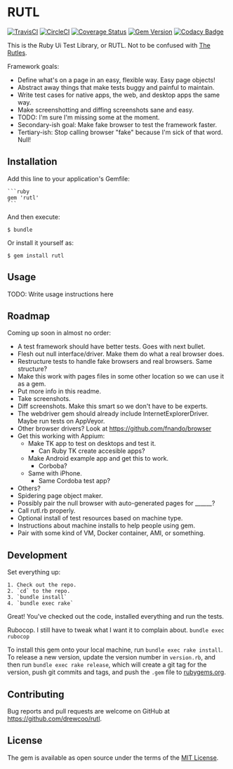 # RUTL

[![TravisCI](https://api.travis-ci.org/drewcoo/rutl.svg)](https://travis-ci.org/drewcoo/rutl)
[![CircleCI](https://circleci.com/gh/drewcoo/rutl.svg?style=shield)](https://circleci.com/gh/drewcoo/rutl)
[![Coverage Status](https://coveralls.io/repos/github/drewcoo/rutl/badge.svg?branch=master)](https://coveralls.io/github/drewcoo/rutl?branch=master)
[![Gem Version](https://badge.fury.io/rb/rutl.svg)](https://badge.fury.io/rb/rutl)
[![Codacy Badge](https://api.codacy.com/project/badge/Grade/f95d69f6bdd149e697cf63e842f71600)](https://www.codacy.com/app/drewcoo/rutl?utm_source=github.com&amp;utm_medium=referral&amp;utm_content=drewcoo/rutl&amp;utm_campaign=Badge_Grade)

This is the Ruby Ui Test Library, or RUTL. Not to be confused with [The Rutles](https://www.rutles.org/).

Framework goals:
* Define what's on a page in an easy, flexible way. Easy page objects!
* Abstract away things that make tests buggy and painful to maintain.
* Write test cases for native apps, the web, and desktop apps the same way.
* Make screenshotting and diffing screenshots sane and easy.
* TODO: I'm sure I'm missing some at the moment.
* Secondary-ish goal: Make fake browser to test the framework faster.
* Tertiary-ish: Stop calling browser "fake" because I'm sick of that word. Null!

## Installation

Add this line to your application's Gemfile:

    ```ruby
    gem 'rutl'
    ```

And then execute:

    $ bundle

Or install it yourself as:

    $ gem install rutl

## Usage

TODO: Write usage instructions here

## Roadmap
Coming up soon in almost no order:
* A test framework should have better tests. Goes with next bullet.
* Flesh out null interface/driver. Make them do what a real browser does.
* Restructure tests to handle fake browsers and real browsers. Same structure?
* Make this work with pages files in some other location so we can use it as a gem.
* Put more info in this readme.
* Take screenshots.
* Diff screenshots. Make this smart so we don't have to be experts.
* The webdriver gem should already include InternetExplorerDriver. Maybe run tests on AppVeyor.
* Other browser drivers? Look at https://github.com/fnando/browser
* Get this working with Appium:
  * Make TK app to test on desktops and test it.
    * Can Ruby TK create accesible apps?
  * Make Android example app and get this to work.
    * Corboba?
  * Same with iPhone.
    * Same Cordoba test app?
* Others?
* Spidering page object maker.
* Possibly pair the null browser with auto-generated pages for ______?
* Call rutl.rb properly.
* Optional install of test resources based on machine type.
* Instructions about machine installs to help people using gem.
* Pair with some kind of VM, Docker container, AMI, or something.

## Development

Set everything up:

    1. Check out the repo.
    2. `cd` to the repo.
    3. `bundle install`
    4. `bundle exec rake`

Great! You've checked out the code, installed everything and run the tests.

Rubocop. I still have to tweak what I want it to complain about.
    `bundle exec rubocop`

To install this gem onto your local machine, run `bundle exec rake install`. To release a new version, update the version number in `version.rb`, and then run `bundle exec rake release`, which will create a git tag for the version, push git commits and tags, and push the `.gem` file to [rubygems.org](https://rubygems.org).

## Contributing

Bug reports and pull requests are welcome on GitHub at https://github.com/drewcoo/rutl.


## License

The gem is available as open source under the terms of the [MIT License](http://opensource.org/licenses/MIT).

